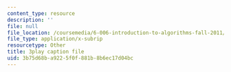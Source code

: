 ```yaml
---
content_type: resource
description: ''
file: null
file_location: /coursemedia/6-006-introduction-to-algorithms-fall-2011/3b75d68ba9225f0f881b8b6ec17d04bc_-FElVPKykgw.vtt
file_type: application/x-subrip
resourcetype: Other
title: 3play caption file
uid: 3b75d68b-a922-5f0f-881b-8b6ec17d04bc
---
```

